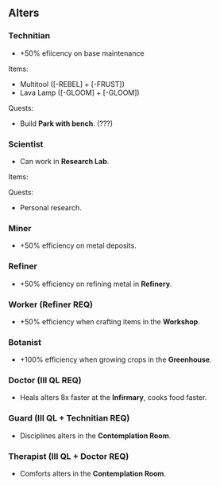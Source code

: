 ## Alters

### Technitian
- +50% efiicency on base maintenance

Items:
- Multitool ([-REBEL] + [-FRUST])
- Lava Lamp ([-GLOOM] + [-GLOOM])

Quests:
- Build __Park with bench__. (???)

### Scientist
- Can work in __Research Lab__.

Items:

Quests:
- Personal research.

### Miner
- +50% efficiency on metal deposits.

### Refiner
- +50% efficiency on refining metal in __Refinery__.

### Worker (Refiner REQ)
- +50% efficiency when crafting items in the __Workshop__.

### Botanist
- +100% efficiency when growing crops in the __Greenhouse__.

### Doctor (III QL REQ)
- Heals alters 8x faster at the __Infirmary__, cooks food faster.

### Guard (III QL + Technitian REQ)
- Disciplines alters in the __Contemplation Room__.

### Therapist (III QL + Doctor REQ)
- Comforts alters in the __Contemplation Room__.
